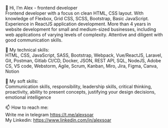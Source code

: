 👋 Hi, I’m Alex - frontend developer <br>
Frontend developer with a focus on clean HTML, CSS layout.  With knowledge of Flexbox, Grid CSS, SCSS, Bootstrap, Basic JavaScript. Experience in ReactJS application development. More than 4 years in website development for small and medium-sized businesses, including web applications of varying levels of complexity. Attentive and diligent with good communication skills.

👀 My technical skills: <br>
HTML, CSS, JavaScript, SASS, Bootstrap, Webpack, Vue/ReactJS, Laravel, Git, Postman, Gitlab CI/CD, Docker, JSON, REST API, SQL, NodeJS,
Adobe CS, VS code, Webstorm, Agile, Scrum, Kanban, Miro, Jira, Figma, Canva, Notion

🌱 My soft skills: <br>
Communication skills, responsibility, leadership skills, critical thinking, proactivity, ability to present concepts, justifying your design decisions, emotional intelligence

📫 How to reach me: <br>
Write me in telegram https://t.me/alexsoar <br>
My Linkedin: https://www.linkedin.com/in/alexsoar

<!---
alexsoar/alexsoar is a ✨ special ✨ repository because its `README.md` (this file) appears on your GitHub profile.
You can click the Preview link to take a look at your changes.
--->
